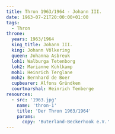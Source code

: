 ```yaml
---
title: Thron 1963/1964 - Johann III.
date: 1963-07-21T20:00:00+01:00
tags:
  - Thron
throne:
  years: 1963/1964
  king_title: Johann III.
  king: Johann Völkering
  queen: Johanna Asbreuk
  loh1: Walburga Tetenborg
  loh2: Marianne Kühlkamp
  moh1: Heinrich Terglane
  moh2: Bernhard de Boer
  cupbearer: Alfons Gründken
  courtmarshal: Heinrich Tenberge
resources:
  - src: '1963.jpg'
    name: 'thron-1'
    title: 'Der Thron 1963/1964'
    params:
      copy: 'Buterland-Beckerhook e.V.'
---
```

